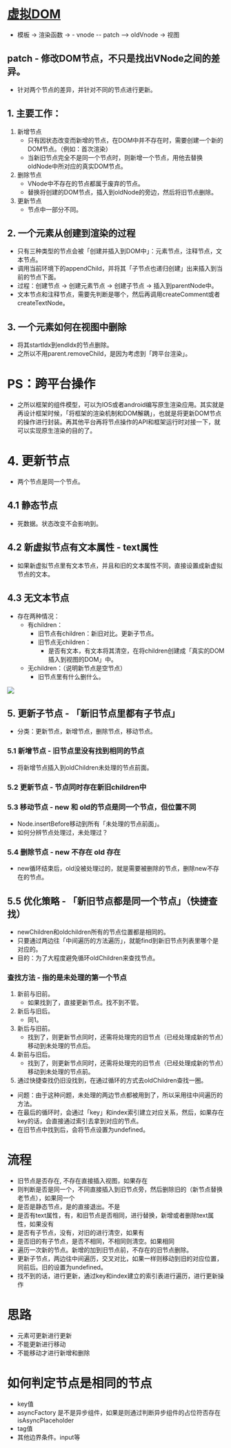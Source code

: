 # [虚拟DOM](./性能优化/虚拟DOM.md)

- 模板 -> 渲染函数 -> - vnode -- patch --> oldVnode -> 视图

## patch - 修改DOM节点，不只是找出VNode之间的差异。
- 针对两个节点的差异，并针对不同的节点进行更新。
## 1. 主要工作：
1. 新增节点
   - 只有因状态改变而新增的节点，在DOM中并不存在时，需要创建一个新的DOM节点。（例如：首次渲染）
   - 当新旧节点完全不是同一个节点时，则新增一个节点，用他去替换oldNode中所对应的真实DOM节点。
2. 删除节点
   - VNode中不存在的节点都属于废弃的节点。
   - 替换将创建的DOM节点，插入到oldNode的旁边，然后将旧节点删除。
3. 更新节点
   - 节点中一部分不同。

## 2. 一个元素从创建到渲染的过程
- 只有三种类型的节点会被「创建并插入到DOM中」：元素节点，注释节点，文本节点。
- 调用当前环境下的appendChild，并将其「子节点也递归创建」出来插入到当前的节点下面。
- 过程：创建节点 -> 创建元素节点 -> 创建子节点 -> 插入到parentNode中。
- 文本节点和注释节点，需要先判断是哪个，然后再调用createComment或者createTextNode。

## 3. 一个元素如何在视图中删除
- 将其startIdx到endIdx的节点删除。
- 之所以不用parent.removeChild，是因为考虑到「跨平台渲染」。

# PS：跨平台操作
- 之所以框架的组件模型，可以为IOS或者android编写原生渲染应用。其实就是再设计框架时候，「将框架的渲染机制和DOM解耦」，也就是将更新DOM节点的操作进行封装。再其他平台再将节点操作的API和框架运行时对接一下，就可以实现原生渲染的目的了。

# 4. 更新节点
- 两个节点是同一个节点。
## 4.1 静态节点
- 死数据。状态改变不会影响到。
## 4.2 新虚拟节点有文本属性 - text属性
- 如果新虚拟节点里有文本节点，并且和旧的文本属性不同，直接设置成新虚拟节点的文本。

## 4.3 无文本节点
- 存在两种情况：
   - 有children：
      - 旧节点有children：新旧对比。更新子节点。
      - 旧节点无children：
         - 是否有文本，有文本将其清空，在将children创建成「真实的DOM插入到视图的DOM」中。
   - 无children：（说明新节点是空节点）
      - 旧节点里有什么删什么。

![](/image/7cb1faab70cb1be4a387c5696a7d57c.jpg)

## 5. 更新子节点 - 「新旧节点里都有子节点」
- 分类：更新节点，新增节点，删除节点，移动节点。
### 5.1 新增节点 - 旧节点里没有找到相同的节点
- 将新增节点插入到oldChildren未处理的节点前面。

### 5.2 更新节点 - 节点同时存在新旧children中

### 5.3 移动节点 - new 和 old的节点是同一个节点，但位置不同
- Node.insertBefore移动到所有「未处理的节点前面」。
- 如何分辨节点处理过，未处理过？

### 5.4 删除节点 - new 不存在 old 存在
- new循环结束后，old没被处理过的，就是需要被删除的节点，删除new不存在的节点。

## 5.5 优化策略 - 「新旧节点都是同一个节点」（快捷查找）
- newChildren和oldchildren所有的节点位置都是相同的。
- 只要通过两边往「中间遍历的方法遍历」，就能find到新旧节点列表里哪个是对应的。
- 目的：为了大程度避免循环oldChildren来查找节点。

### 查找方法 - 指的是未处理的第一个节点
1. 新前与旧前。
   - 如果找到了，直接更新节点。找不到不管。
2. 新后与旧后。
   - 同1。
3. 新后与旧前。
   - 找到了，则更新节点同时，还需将处理完的旧节点（已经处理成新的节点）移动到未处理的节点后。
4. 新前与旧后。
   - 找到了，则更新节点同时，还需将处理完的旧节点（已经处理成新的节点）移动到未处理的节点前。
5. 通过快捷查找仍旧没找到，在通过循环的方式去oldChildren查找一圈。

- 问题：由于这种问题，未处理的两边节点都被用到了，所以采用往中间遍历的方法。
- 在最后的循环时，会通过「key」和index索引建立对应关系，然后，如果存在key的话，会直接通过索引去拿到对应的节点。
- 在旧节点中找到后，会将节点设置为undefined。


# 流程
- 旧节点是否存在, 不存在直接插入视图，如果存在
- 则判断是否是同一个，不同直接插入到旧节点旁，然后删除旧的（新节点替换老节点），如果同一个
- 是否是静态节点，是的直接退出。不是
-  是否有text属性，有，和旧节点是否相同，进行替换，新增或者删除text属性，如果没有
- 是否有子节点，没有，对旧的进行清空，如果有
- 是否旧的有子节点，是否不相同，不相同则清空。如果相同
- 遍历一次新的节点。新增的加到旧节点前，不存在的旧节点删除。
- 更新子节点，两边往中间遍历，交叉对比，如果一样则移动到旧的对应位置，同前后。旧的设置为undefined。
- 找不到的话，进行更新，通过key和index建立的索引表进行遍历，进行更新操作

# 思路
- 元素可更新进行更新
- 不能更新进行移动
- 不能移动才进行新增和删除

# 如何判定节点是相同的节点
- key值
- asyncFactory 是不是异步组件，如果是则通过判断异步组件的占位符否存在 isAsyncPlaceholder
- tag值
- 其他边界条件。input等